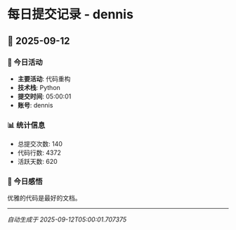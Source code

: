 # 每日提交记录 - dennis

## 📅 2025-09-12

### 🎯 今日活动
- **主要活动**: 代码重构
- **技术栈**: Python
- **提交时间**: 05:00:01
- **账号**: dennis

### 📊 统计信息
- 总提交次数: 140
- 代码行数: 4372
- 活跃天数: 620

### 💭 今日感悟
优雅的代码是最好的文档。

---
*自动生成于 2025-09-12T05:00:01.707375*
